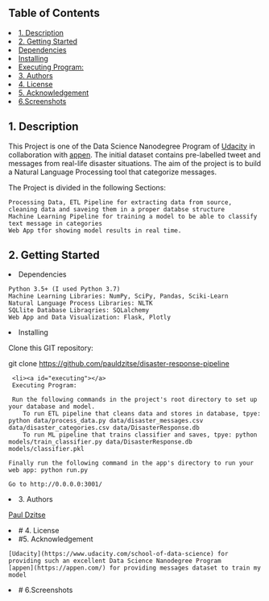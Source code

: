 ## Table of Contents
<li><a href="#intro">1. Description
<li><a href="#getting started">2. Getting Started
    <li><a href="#dependencies">Dependencies
    <li><a href="#installing">Installing
    <li><a href="#executing">Executing Program:
 <li><a href="#authors">3. Authors
 <li><a href="#License">4. License
 <li><a href="#acknowledgement">5. Acknowledgement
 <li><a href="#screenshots">6.Screenshots


 <a id='intro'></a>
 ## 1. Description

This Project is one of the Data Science Nanodegree Program of [Udacity](https://www.udacity.com/school-of-data-science) in collaboration with  [appen](https://appen.com/). The initial dataset contains pre-labelled tweet and messages from real-life disaster situations. The aim of the project is to build a Natural Language Processing tool that categorize messages.

The Project is divided in the following Sections:

    Processing Data, ETL Pipeline for extracting data from source, cleaning data and saveing them in a proper databse structure
    Machine Learning Pipeline for training a model to be able to classify text message in categories
    Web App tfor showing model results in real time.
      
<a id='getting started'></a>
## 2. Getting Started


  <li><a id="dependencies"></a>
    Dependencies

    Python 3.5+ (I used Python 3.7)
    Machine Learning Libraries: NumPy, SciPy, Pandas, Sciki-Learn
    Natural Language Process Libraries: NLTK
    SQLlite Database Libraqries: SQLalchemy
    Web App and Data Visualization: Flask, Plotly

   <li><a id="installing"></a>
    Installing

Clone this GIT repository:

git clone https://github.com/pauldzitse/disaster-response-pipeline

     <li><a id="executing"></a>
     Executing Program:

     Run the following commands in the project's root directory to set up your database and model.
        To run ETL pipeline that cleans data and stores in database, tpye: python data/process_data.py data/disaster_messages.csv data/disaster_categories.csv data/DisasterResponse.db
        To run ML pipeline that trains classifier and saves, tpye: python models/train_classifier.py data/DisasterResponse.db models/classifier.pkl

    Finally run the following command in the app's directory to run your web app: python run.py

    Go to http://0.0.0.0:3001/


     
<li><a id='authors'>
 3. Authors  

[Paul Dzitse](https://github.com/pauldzitse)
        
  
<li><a id='License'></a>
# 4. License
   
<li><a id='acknowledgement'></a>
#5. Acknowledgement
    
    [Udacity](https://www.udacity.com/school-of-data-science) for providing such an excellent Data Science Nanodegree Program
    [appen](https://appen.com/) for providing messages dataset to train my model
    
    
<li><a id='screenshots'></a>
# 6.Screenshots
    
    

    
    
